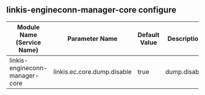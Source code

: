 ## linkis-engineconn-manager-core configure


| Module Name (Service Name) | Parameter Name | Default Value | Description |
| -------- | -------- | ----- |----- | 
| linkis-engineconn-manager-core |linkis.ec.core.dump.disable|true|dump.disable|

